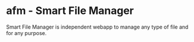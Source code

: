 # afm - Smart File Manager
Smart File Manager is independent webapp to manage any type of file and for any purpose. 

